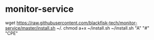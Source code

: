 # monitor-service
wget https://raw.githubusercontent.com/blackfisk-tech/monitor-service/master/install.sh ~/.
chmod a+x ~/install.sh
~/install.sh "A" "#" "CPE"